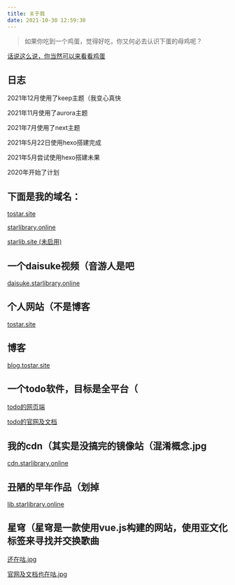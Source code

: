 ```yaml
---
title: 关于我
date: 2021-10-30 12:59:30
---
```

> 如果你吃到一个鸡蛋，觉得好吃，你又何必去认识下蛋的母鸡呢？
 
[话说这么说，你当然可以来看看鸡蛋](https://github.com/starNGC2237)
## 日志

2021年12月使用了keep主题（我变心真快

2021年11月使用了aurora主题

2021年7月使用了next主题

2021年5月22日使用hexo搭建完成

2021年5月尝试使用hexo搭建未果

2020年开始了计划

## 下面是我的域名：

[tostar.site](https://tostar.site)

[starlibrary.online](https://starlibrary.online)

[starlib.site (未启用)](https://starlib.site)

## 一个daisuke视频（音游人是吧

[daisuke.starlibrary.online](https://daisuke.starlibrary.online)

## 个人网站（不是博客

[tostar.site](https://tostar.site)

## 博客

[blog.tostar.site](https://blog.tostar.site)

## 一个todo软件，目标是全平台（

[todo的网页端](https://todo.tostar.site)

[todo的官网及文档](https://todos.starlibrary.online/)

## 我的cdn（其实是没搞完的镜像站（混淆概念.jpg

[cdn.starlibrary.online](https://cdn.starlibrary.online)

## 丑陋的早年作品（划掉

[lib.starlibrary.online](https://lib.starlibrary.online)

## 星穹（星穹是一款使用vue.js构建的网站，使用亚文化标签来寻找并交换歌曲


[还在咕.jpg](https://xq.tostar.site)

[官网及文档也在咕.jpg](https://xq.starlib.site)